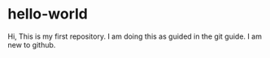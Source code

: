 # hello-world
Hi, This is my first repository.
I am doing this as guided in the git guide. 
I am new to github. 
